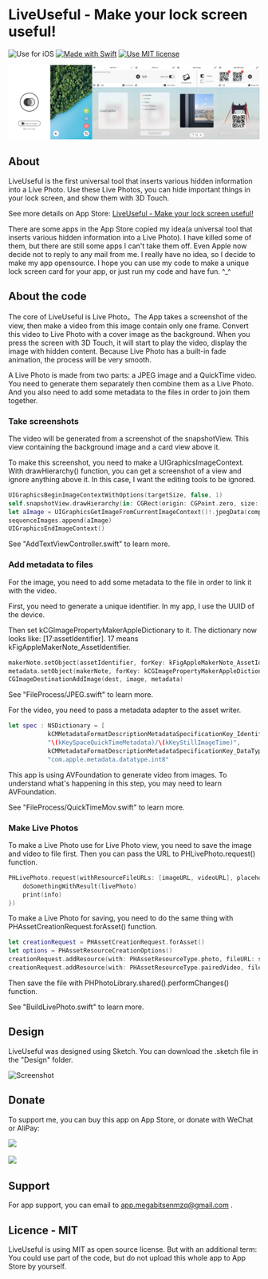 # LiveUseful - Make your lock screen useful!
![Use for iOS](https://img.shields.io/badge/platform-iOS-green.svg) [![Made with Swift](https://img.shields.io/badge/language-swift4.0-orange.svg)](https://github.com/apple/swift) [![Use MIT license](https://img.shields.io/badge/license-MIT¿-blue.svg)](https://opensource.org/licenses/MIT)

![](Preview.jpeg)

## About

LiveUseful is the first universal tool that inserts various hidden information into a Live Photo. Use these Live Photos, you can hide important things in your lock screen, and show them with 3D Touch. 

See more details on App Store: [LiveUseful - Make your lock screen useful!](https://itunes.apple.com/us/app/id1329941178) 

There are some apps in the App Store copied my idea(a universal tool that inserts various hidden information into a Live Photo). I have killed some of them, but there are still some apps I can't take them off. Even Apple now decide not to reply to any mail from me. I really have no idea, so I decide to make my app opensource. I hope you can use my code to make a unique lock screen card for your app, or just run my code and have fun. ^_^

## About the code

The core of LiveUseful is Live Photo。The App takes a screenshot of the view, then make a video from this image contain only one frame. Convert this video to Live Photo with a cover image as the background. When you press the screen with 3D Touch, it will start to play the video, display the image with hidden content. Because Live Photo has a built-in fade animation, the process will be very smooth.

A Live Photo is made from two parts: a JPEG image and a QuickTime video. You need to generate them separately then combine them as a Live Photo. And you also need to add some metadata to the files in order to join them together.

### Take screenshots

The video will be generated from a screenshot of the snapshotView. This view containing the background image and a card view above it.

To make this screenshot, you need to make a UIGraphicsImageContext. With drawHierarchy() function, you can get a screenshot of a view and ignore anything above it. In this case, I want the editing tools to be ignored.

```Swift
UIGraphicsBeginImageContextWithOptions(targetSize, false, 1)
self.snapshotView.drawHierarchy(in: CGRect(origin: CGPoint.zero, size: targetSize), afterScreenUpdates: true)
let aImage = UIGraphicsGetImageFromCurrentImageContext()!.jpegData(compressionQuality: 1)!
sequenceImages.append(aImage)
UIGraphicsEndImageContext()
```

See "AddTextViewController.swift" to learn more.

### Add metadata to files

For the image, you need to add some metadata to the file in order to link it with the video.

First, you need to generate a unique identifier. In my app, I use the UUID of the device.

Then set kCGImagePropertyMakerAppleDictionary to it. The dictionary now looks like: [17:assetIdentifier]. 17 means kFigAppleMakerNote_AssetIdentifier.

```Swift
makerNote.setObject(assetIdentifier, forKey: kFigAppleMakerNote_AssetIdentifier as NSCopying)
metadata.setObject(makerNote, forKey: kCGImagePropertyMakerAppleDictionary as String as String as NSCopying)
CGImageDestinationAddImage(dest, image, metadata)
```

See "FileProcess/JPEG.swift" to learn more.

For the video, you need to pass a metadata adapter to the asset writer.

```Swift
let spec : NSDictionary = [
           kCMMetadataFormatDescriptionMetadataSpecificationKey_Identifier as NSString:
           "\(kKeySpaceQuickTimeMetadata)/\(kKeyStillImageTime)",
           kCMMetadataFormatDescriptionMetadataSpecificationKey_DataType as NSString:
           "com.apple.metadata.datatype.int8"   
```

This app is using AVFoundation to generate video from images. To understand what's happening in this step, you may need to learn AVFoundation.

See "FileProcess/QuickTimeMov.swift" to learn more.

### Make Live Photos

To make a Live Photo use for Live Photo view, you need to save the image and video to file first. Then you can pass the URL to PHLivePhoto.request() function.

```Swift
PHLivePhoto.request(withResourceFileURLs: [imageURL, videoURL], placeholderImage: nil, targetSize: targetSize, contentMode: PHImageContentMode.aspectFit, resultHandler: { (livePhoto, info) -> Void in 
    doSomethingWithResult(livePhoto)
    print(info)
})
```

To make a Live Photo for saving, you need to do the same thing with PHAssetCreationRequest.forAsset() function.

```Swift
let creationRequest = PHAssetCreationRequest.forAsset()
let options = PHAssetResourceCreationOptions()
creationRequest.addResource(with: PHAssetResourceType.photo, fileURL: self.imageURL, options: options)
creationRequest.addResource(with: PHAssetResourceType.pairedVideo, fileURL: self.videoURL, options: options)
```

Then save the file with PHPhotoLibrary.shared().performChanges() function.

See "BuildLivePhoto.swift" to learn more.

## Design

LiveUseful was designed using Sketch. You can download the .sketch file in the "Design" folder.

![Screenshot](https://i.imgur.com/hh3GyTT.png)

## Donate

To support me, you can buy this app on App Store, or donate with WeChat or AliPay:

[![](https://qrtag.net/api/qr_transparent_4.svg?url=https://wx.tenpay.com/f2f?t=AQAAAJmau5%2FexSWV6HOdMOTrYQ0%3D)](https://wx.tenpay.com/f2f?t=AQAAAJmau5%2FexSWV6HOdMOTrYQ0%3D)

[![](https://qrtag.net/api/qr_transparent_4.svg?url=HTTPS://QR.ALIPAY.COM/FKX03104PXEOHVFMZKFFAA)](HTTPS://QR.ALIPAY.COM/FKX03104PXEOHVFMZKFFAA)

## Support

For app support, you can email to app.megabitsenmzq@gmail.com .

## Licence - MIT

LiveUseful is using MIT as open source license. But with an additional term: You could use part of the code, but do not upload this whole app to App Store by yourself.
